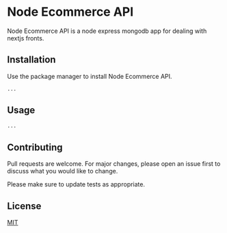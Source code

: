 # Node Ecommerce API

Node Ecommerce API is a node express mongodb app for dealing with nextjs fronts.

## Installation

Use the package manager to install Node Ecommerce API.

```bash
...
```

## Usage

```bash
...
```

## Contributing
Pull requests are welcome. For major changes, please open an issue first to discuss what you would like to change.

Please make sure to update tests as appropriate.

## License
[MIT](https://choosealicense.com/licenses/mit/)